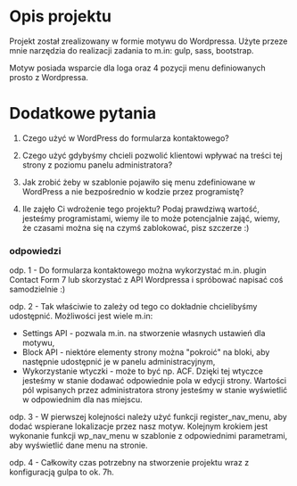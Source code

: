 # Opis projektu
Projekt został zrealizowany w formie motywu do Wordpressa. Użyte przeze mnie narzędzia do realizacji zadania to m.in: gulp, sass, bootstrap.

Motyw posiada wsparcie dla loga oraz 4 pozycji menu definiowanych prosto z Wordpressa.

# Dodatkowe pytania
 1. Czego użyć w WordPress do formularza kontaktowego?
   
2.  Czego użyć gdybyśmy chcieli pozwolić klientowi wpływać na treści tej strony z poziomu panelu administratora?
    
3.  Jak zrobić żeby w szablonie pojawiło się menu zdefiniowane w WordPress a nie bezpośrednio w kodzie przez programistę?
    
4.  Ile zajęło Ci wdrożenie tego projektu? Podaj prawdziwą wartość, jesteśmy programistami, wiemy ile to może potencjalnie zająć, wiemy, że czasami można się na czymś zablokować, pisz szczerze :)

### odpowiedzi

odp. 1 - Do formularza kontaktowego można wykorzystać m.in. plugin Contact Form 7 lub skorzystać z API Wordpressa i spróbować napisać coś samodzielnie :)

odp. 2 - Tak właściwie to zależy od tego co dokładnie chcielibyśmy udostępnić. Możliwości jest wiele m.in: 

 - Settings API - pozwala m.in. na stworzenie własnych ustawień dla motywu,
 - Block API - niektóre elementy strony można "pokroić" na bloki, aby następnie udostępnić je w panelu administracyjnym,
 - Wykorzystanie wtyczki - może to być np. ACF. Dzięki tej wtyczce jesteśmy w stanie dodawać odpowiednie pola w edycji strony. Wartości pól wpisanych przez administratora strony jesteśmy w stanie wyświetlić w odpowiednim dla nas miejscu.

odp. 3 - W pierwszej kolejności należy użyć funkcji register_nav_menu, aby dodać wspierane lokalizacje przez nasz motyw. Kolejnym krokiem jest wykonanie funkcji wp_nav_menu w szablonie z odpowiednimi parametrami, aby wyświetlić dane menu na stronie.

odp. 4 - Całkowity czas potrzebny na stworzenie projektu wraz z konfiguracją gulpa to ok. 7h.
